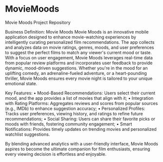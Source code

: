 # MovieMoods
Movie Moods Project Repository

Business Definition: Movie Moods
Movie Moods is an innovative mobile application designed to enhance movie-watching experiences by intelligently curating personalized film recommendations. The app collects and analyzes data on movie ratings, genres, moods, and user preferences to suggest the perfect films to match any viewer's current mood or taste.
With a focus on user engagement, Movie Moods leverages real-time data from popular review platforms and incorporates user feedback to provide dynamic, mood-driven suggestions. Whether you're in the mood for an uplifting comedy, an adrenaline-fueled adventure, or a heart-pounding thriller, Movie Moods ensures every movie night is tailored to your unique emotional state.

Key Features:
•	Mood-Based Recommendations: Users select their current mood, and the app provides a list of movies that align with it;
•	Integration with Rating Platforms: Aggregates reviews and scores from popular sources (e.g., IMDb) to enhance suggestion accuracy;
•	Personalized Profiles: Tracks user preferences, viewing history, and ratings to refine future recommendations;
•	Social Sharing: Users can share their favorite picks or moods with friends, fostering community engagement;
•	Smart Notifications: Provides timely updates on trending movies and personalized watchlist suggestions.

By blending advanced analytics with a user-friendly interface, Movie Moods aspires to become the ultimate companion for film enthusiasts, ensuring every viewing decision is effortless and enjoyable.
